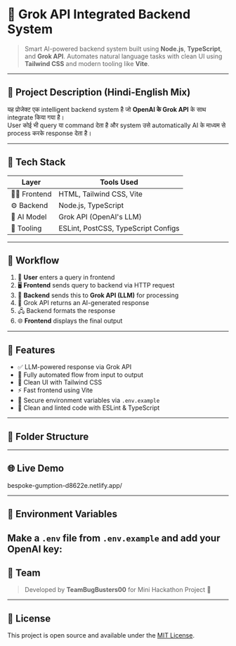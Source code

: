 # 🤖 Grok API Integrated Backend System

> Smart AI-powered backend system built using **Node.js**, **TypeScript**, and **Grok API**. Automates natural language tasks with clean UI using **Tailwind CSS** and modern tooling like **Vite**.

---

## 📝 Project Description (Hindi-English Mix)

यह प्रोजेक्ट एक intelligent backend system है जो **OpenAI के Grok API** के साथ integrate किया गया है।  
User कोई भी query या command देता है और system उसे automatically AI के माध्यम से process करके response देता है।

---

## 🔧 Tech Stack

| Layer      | Tools Used                         |
|------------|------------------------------------|
| 🧑‍💻 Frontend  | HTML, Tailwind CSS, Vite            |
| ⚙️ Backend   | Node.js, TypeScript                 |
| 🧠 AI Model | Grok API (OpenAI's LLM)             |
| 🔧 Tooling  | ESLint, PostCSS, TypeScript Configs |

---

## 🔁 Workflow

1. 👤 **User** enters a query in frontend
2. 🖥️ **Frontend** sends query to backend via HTTP request
3. 🧠 **Backend** sends this to **Grok API (LLM)** for processing
4. 🤖 Grok API returns an AI-generated response
5. 🖧 Backend formats the response
6. 🌐 **Frontend** displays the final output

---

## 🚀 Features

- ✅ LLM-powered response via Grok API
- 🔄 Fully automated flow from input to output
- 🎨 Clean UI with Tailwind CSS
- ⚡ Fast frontend using Vite
- 🔐 Secure environment variables via `.env.example`
- 🧹 Clean and linted code with ESLint & TypeScript

---

## 📁 Folder Structure

---

## 🌐 Live Demo

bespoke-gumption-d8622e.netlify.app/

---

## 🔐 Environment Variables

Make a `.env` file from `.env.example` and add your OpenAI key:
---

## 🙌 Team

> Developed by **TeamBugBusters00** for Mini Hackathon Project 🚀

---

## 📜 License

This project is open source and available under the [MIT License](LICENSE).
